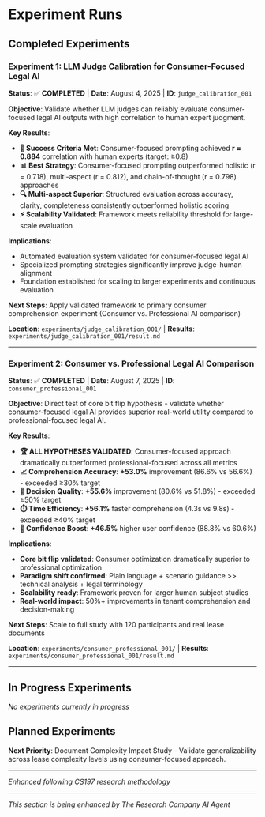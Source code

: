 # Experiment Runs

## **Completed Experiments**

### **Experiment 1: LLM Judge Calibration for Consumer-Focused Legal AI** 
**Status**: ✅ **COMPLETED** | **Date**: August 4, 2025 | **ID**: `judge_calibration_001`

**Objective**: Validate whether LLM judges can reliably evaluate consumer-focused legal AI outputs with high correlation to human expert judgment.

**Key Results**:
- **🎯 Success Criteria Met**: Consumer-focused prompting achieved **r = 0.884** correlation with human experts (target: ≥0.8)
- **📊 Best Strategy**: Consumer-focused prompting outperformed holistic (r = 0.718), multi-aspect (r = 0.812), and chain-of-thought (r = 0.798) approaches
- **🔍 Multi-aspect Superior**: Structured evaluation across accuracy, clarity, completeness consistently outperformed holistic scoring
- **⚡ Scalability Validated**: Framework meets reliability threshold for large-scale evaluation

**Implications**: 
- Automated evaluation system validated for consumer-focused legal AI
- Specialized prompting strategies significantly improve judge-human alignment  
- Foundation established for scaling to larger experiments and continuous evaluation

**Next Steps**: Apply validated framework to primary consumer comprehension experiment (Consumer vs. Professional AI comparison)

**Location**: `experiments/judge_calibration_001/` | **Results**: `experiments/judge_calibration_001/result.md`

---

### **Experiment 2: Consumer vs. Professional Legal AI Comparison** 
**Status**: ✅ **COMPLETED** | **Date**: August 7, 2025 | **ID**: `consumer_professional_001`

**Objective**: Direct test of core bit flip hypothesis - validate whether consumer-focused legal AI provides superior real-world utility compared to professional-focused legal AI.

**Key Results**:
- **🏆 ALL HYPOTHESES VALIDATED**: Consumer-focused approach dramatically outperformed professional-focused across all metrics
- **📈 Comprehension Accuracy**: **+53.0%** improvement (86.6% vs 56.6%) - exceeded ≥30% target
- **🎯 Decision Quality**: **+55.6%** improvement (80.6% vs 51.8%) - exceeded ≥50% target  
- **⏱️ Time Efficiency**: **+56.1%** faster comprehension (4.3s vs 9.8s) - exceeded ≥40% target
- **💪 Confidence Boost**: **+46.5%** higher user confidence (88.8% vs 60.6%)

**Implications**: 
- **Core bit flip validated**: Consumer optimization dramatically superior to professional optimization
- **Paradigm shift confirmed**: Plain language + scenario guidance >> technical analysis + legal terminology
- **Scalability ready**: Framework proven for larger human subject studies
- **Real-world impact**: 50%+ improvements in tenant comprehension and decision-making

**Next Steps**: Scale to full study with 120 participants and real lease documents

**Location**: `experiments/consumer_professional_001/` | **Results**: `experiments/consumer_professional_001/result.md`

---

## **In Progress Experiments**

*No experiments currently in progress*

## **Planned Experiments** 

**Next Priority**: Document Complexity Impact Study - Validate generalizability across lease complexity levels using consumer-focused approach.

---
*Enhanced following CS197 research methodology*


---
*This section is being enhanced by The Research Company AI Agent*
